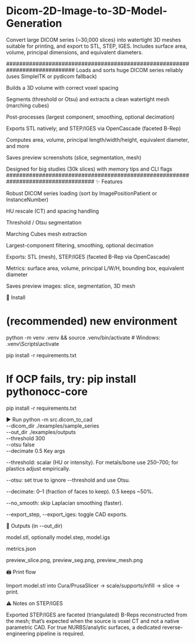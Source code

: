 # Dicom-2D-Image-to-3D-Model-Generation
Convert large DICOM series (~30,000 slices) into watertight 3D meshes suitable for printing, and export to STL, STEP, IGES. Includes surface area, volume, principal dimensions, and equivalent diameters.

#############################################################################
Loads and sorts huge DICOM series reliably (uses SimpleITK or pydicom fallback)

Builds a 3D volume with correct voxel spacing

Segments (threshold or Otsu) and extracts a clean watertight mesh (marching cubes)

Post-processes (largest component, smoothing, optional decimation)

Exports STL natively; and STEP/IGES via OpenCascade (faceted B-Rep)

Computes area, volume, principal length/width/height, equivalent diameter, and more

Saves preview screenshots (slice, segmentation, mesh)

Designed for big studies (30k slices) with memory tips and CLI flags
###################################################################################
✨ Features

Robust DICOM series loading (sort by ImagePositionPatient or InstanceNumber)

HU rescale (CT) and spacing handling

Threshold / Otsu segmentation

Marching Cubes mesh extraction

Largest-component filtering, smoothing, optional decimation

Exports: STL (mesh), STEP/IGES (faceted B-Rep via OpenCascade)

Metrics: surface area, volume, principal L/W/H, bounding box, equivalent diameter

Saves preview images: slice, segmentation, 3D mesh

🔧 Install
# (recommended) new environment
python -m venv .venv && source .venv/bin/activate  # Windows: .venv\Scripts\activate

pip install -r requirements.txt
# If OCP fails, try: pip install pythonocc-core
pip install -r requirements.txt

▶️ Run
python -m src.dicom_to_cad \
  --dicom_dir ./examples/sample_series \
  --out_dir   ./examples/outputs \
  --threshold 300 \
  --otsu      false \
  --decimate  0.5
Key args

--threshold: scalar (HU or intensity). For metals/bone use 250–700; for plastics adjust empirically.

--otsu: set true to ignore --threshold and use Otsu.

--decimate: 0–1 (fraction of faces to keep). 0.5 keeps ~50%.

--no_smooth: skip Laplacian smoothing (faster).

--export_step, --export_iges: toggle CAD exports.

📁 Outputs (in --out_dir)

model.stl, optionally model.step, model.igs

metrics.json

preview_slice.png, preview_seg.png, preview_mesh.png


🖨️ Print flow

Import model.stl into Cura/PrusaSlicer → scale/supports/infill → slice → print.


⚠️ Notes on STEP/IGES

Exported STEP/IGES are faceted (triangulated) B-Reps reconstructed from the mesh; that’s expected when the source is voxel CT and not a native parametric CAD. For true NURBS/analytic surfaces, a dedicated reverse-engineering pipeline is required.
